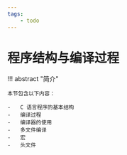 ```yaml
---
tags:
    - todo
---
```


# 程序结构与编译过程

<!-- prettier-ignore-start -->
!!! abstract "简介"

    本节包含以下内容：

    -   C 语言程序的基本结构
    -   编译过程
    -   编译器的使用
    -   多文件编译
    -   宏
    -   头文件
<!-- prettier-ignore-end -->